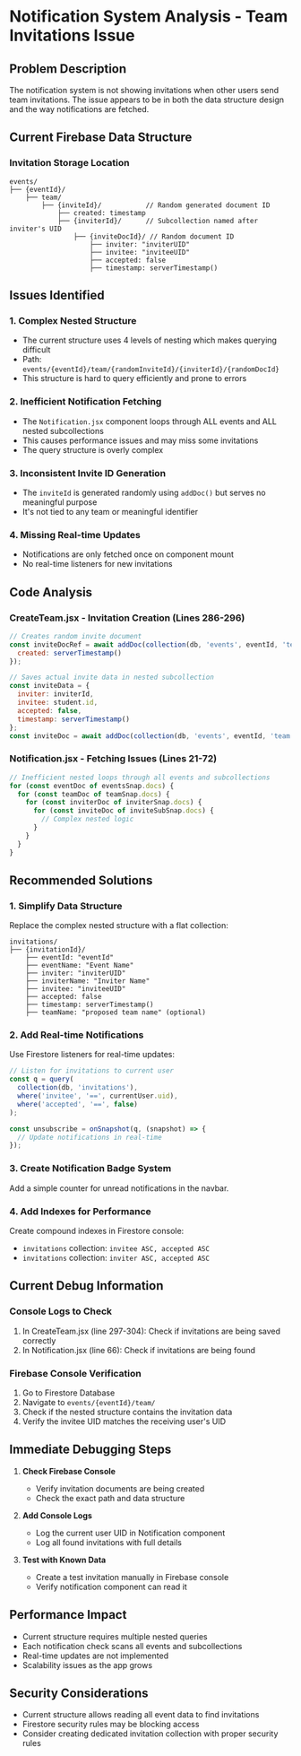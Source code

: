 # Notification System Analysis - Team Invitations Issue

## Problem Description
The notification system is not showing invitations when other users send team invitations. The issue appears to be in both the data structure design and the way notifications are fetched.

## Current Firebase Data Structure

### Invitation Storage Location
```
events/
├── {eventId}/
    ├── team/
        ├── {inviteId}/           // Random generated document ID
            ├── created: timestamp
            ├── {inviterId}/      // Subcollection named after inviter's UID
                ├── {inviteDocId}/ // Random document ID
                    ├── inviter: "inviterUID"
                    ├── invitee: "inviteeUID" 
                    ├── accepted: false
                    ├── timestamp: serverTimestamp()
```

## Issues Identified

### 1. **Complex Nested Structure**
- The current structure uses 4 levels of nesting which makes querying difficult
- Path: `events/{eventId}/team/{randomInviteId}/{inviterId}/{randomDocId}`
- This structure is hard to query efficiently and prone to errors

### 2. **Inefficient Notification Fetching**
- The `Notification.jsx` component loops through ALL events and ALL nested subcollections
- This causes performance issues and may miss some invitations
- The query structure is overly complex

### 3. **Inconsistent Invite ID Generation**
- The `inviteId` is generated randomly using `addDoc()` but serves no meaningful purpose
- It's not tied to any team or meaningful identifier

### 4. **Missing Real-time Updates**
- Notifications are only fetched once on component mount
- No real-time listeners for new invitations

## Code Analysis

### CreateTeam.jsx - Invitation Creation (Lines 286-296)
```javascript
// Creates random invite document
const inviteDocRef = await addDoc(collection(db, 'events', eventId, 'team'), {
  created: serverTimestamp()
});

// Saves actual invite data in nested subcollection
const inviteData = {
  inviter: inviterId,
  invitee: student.id,
  accepted: false,
  timestamp: serverTimestamp()
};
const inviteDoc = await addDoc(collection(db, 'events', eventId, 'team', inviteDocRef.id, inviterId), inviteData);
```

### Notification.jsx - Fetching Issues (Lines 21-72)
```javascript
// Inefficient nested loops through all events and subcollections
for (const eventDoc of eventsSnap.docs) {
  for (const teamDoc of teamSnap.docs) {
    for (const inviterDoc of inviterSnap.docs) {
      for (const inviteDoc of inviteSubSnap.docs) {
        // Complex nested logic
      }
    }
  }
}
```

## Recommended Solutions

### 1. **Simplify Data Structure**
Replace the complex nested structure with a flat collection:

```
invitations/
├── {invitationId}/
    ├── eventId: "eventId"
    ├── eventName: "Event Name"
    ├── inviter: "inviterUID"
    ├── inviterName: "Inviter Name"
    ├── invitee: "inviteeUID"
    ├── accepted: false
    ├── timestamp: serverTimestamp()
    ├── teamName: "proposed team name" (optional)
```

### 2. **Add Real-time Notifications**
Use Firestore listeners for real-time updates:

```javascript
// Listen for invitations to current user
const q = query(
  collection(db, 'invitations'),
  where('invitee', '==', currentUser.uid),
  where('accepted', '==', false)
);

const unsubscribe = onSnapshot(q, (snapshot) => {
  // Update notifications in real-time
});
```

### 3. **Create Notification Badge System**
Add a simple counter for unread notifications in the navbar.

### 4. **Add Indexes for Performance**
Create compound indexes in Firestore console:
- `invitations` collection: `invitee ASC, accepted ASC`
- `invitations` collection: `inviter ASC, accepted ASC`

## Current Debug Information

### Console Logs to Check
1. In CreateTeam.jsx (line 297-304): Check if invitations are being saved correctly
2. In Notification.jsx (line 66): Check if invitations are being found

### Firebase Console Verification
1. Go to Firestore Database
2. Navigate to `events/{eventId}/team/`
3. Check if the nested structure contains the invitation data
4. Verify the invitee UID matches the receiving user's UID

## Immediate Debugging Steps

1. **Check Firebase Console**
   - Verify invitation documents are being created
   - Check the exact path and data structure

2. **Add Console Logs**
   - Log the current user UID in Notification component
   - Log all found invitations with full details

3. **Test with Known Data**
   - Create a test invitation manually in Firebase console
   - Verify notification component can read it

## Performance Impact
- Current structure requires multiple nested queries
- Each notification check scans all events and subcollections
- Real-time updates are not implemented
- Scalability issues as the app grows

## Security Considerations
- Current structure allows reading all event data to find invitations
- Firestore security rules may be blocking access
- Consider creating dedicated invitation collection with proper security rules
